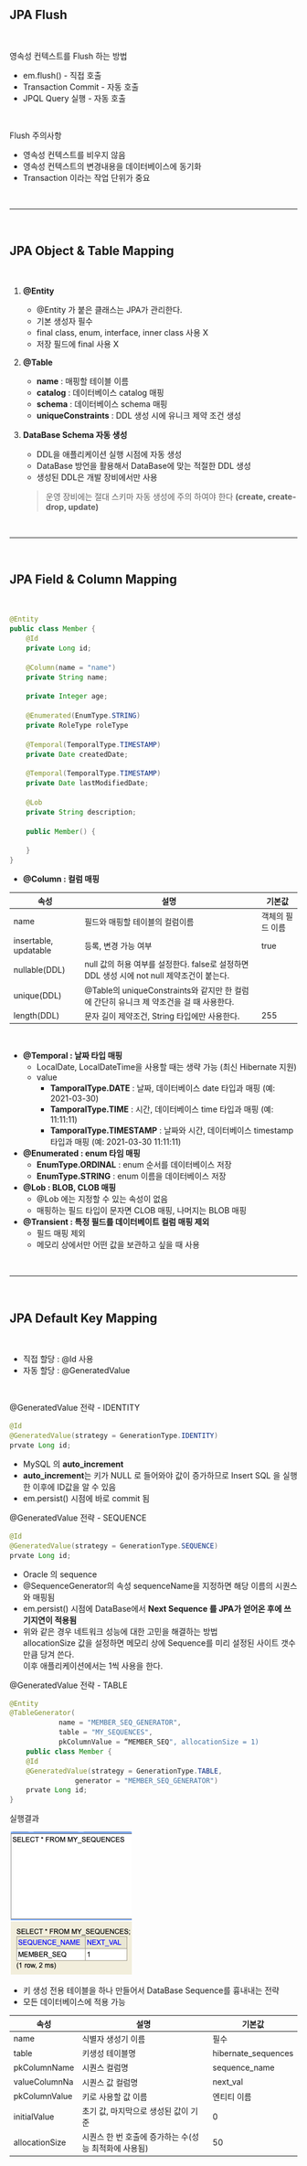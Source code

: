 ## JPA Flush

<br>

영속성 컨텍스트를 Flush 하는 방법

* em.flush() - 직접 호출
* Transaction Commit - 자동 호출
* JPQL Query 실행 - 자동 호출

<br>

Flush 주의사항
* 영속성 컨텍스트를 비우지 않음
* 영속성 컨텍스트의 변경내용을 데이터베이스에 동기화
* Transaction 이라는 작업 단위가 중요

<br>
<hr>
<br>

## JPA Object & Table Mapping

<br>

1. **@Entity**
    * @Entity 가 붙은 클래스는 JPA가 관리한다.
    * 기본 생성자 필수
    * final class, enum, interface, inner class 사용 X
    * 저장 필드에 final 사용 X

2. **@Table**
    * **name** : 매핑할 테이블 이름
    * **catalog** : 데이터베이스 catalog 매핑
    * **schema** : 데이터베이스 schema 매핑
    * **uniqueConstraints** : DDL 생성 시에 유니크 제약 조건 생성

3. **DataBase Schema 자동 생성**
    * DDL을 애플리케이션 실행 시점에 자동 생성
    * DataBase 방언을 활용해서 DataBase에 맞는 적절한 DDL 생성
    * 생성된 DDL은 개발 장비에서만 사용
    >운영 장비에는 절대 스키마 자동 생성에 주의 하여야 한다 **(create, create-drop, update)**

<br>
<hr>
<br>

## JPA Field & Column Mapping

<br>

```java
@Entity
public class Member {
    @Id
    private Long id;

    @Column(name = "name")  
    private String name;

    private Integer age;

    @Enumerated(EnumType.STRING)
    private RoleType roleType

    @Temporal(TemporalType.TIMESTAMP)
    private Date createdDate;

    @Temporal(TemporalType.TIMESTAMP)
    private Date lastModifiedDate;

    @Lob
    private String description;

    public Member() {

    }
}
```

* **@Column : 컬럼 매핑**

|속성|설명|기본값|
|--|--|--|
|name|필드와 매핑할 테이블의 컬럼이름|객체의 필드 이름|
|insertable, updatable|등록, 변경 가능 여부|true|
|nullable(DDL)|null 값의 허용 여부를 설정한다. false로 설정하면 DDL 생성 시에 not null 제약조건이 붙는다.||
|unique(DDL)|@Table의 uniqueConstraints와 같지만 한 컬럼에 간단히 유니크 제 약조건을 걸 때 사용한다.||
|length(DDL)|문자 길이 제약조건, String 타입에만 사용한다.|255|
<br>

* **@Temporal : 날짜 타입 매핑**
    * LocalDate, LocalDateTime을 사용할 때는 생략 가능 (최신 Hibernate 지원)
    * value 
        * **TamporalType.DATE** : 날짜, 데이터베이스 date 타입과 매핑 (예: 2021-03-30)<br>
        * **TamporalType.TIME** : 시간, 데이터베이스 time 타입과 매핑 (예: 11:11:11)<br>
        * **TamporalType.TIMESTAMP** : 날짜와 시간, 데이터베이스 timestamp 타입과 매핑 (예: 2021-03-30 11:11:11)<br>
* **@Enumerated : enum 타임 매핑**
    * **EnumType.ORDINAL** : enum 순서를 데이터베이스 저장
    * **EnumType.STRING** : enum 이름을 데이터베이스 저장
* **@Lob : BLOB, CLOB 매핑**
    * @Lob 에는 지정할 수 있는 속성이 없음
    * 매핑하는 필드 타입이 문자면 CLOB 매핑, 나머지는 BLOB 매핑
* **@Transient : 특정 필드를 데이터베이트 컬럼 매핑 제외**
    * 필드 매핑 제외
    * 메모리 상에서만 어떤 값을 보관하고 싶을 때 사용

<br>
<hr>
<br>

## JPA Default Key Mapping

<br>

* 직접 할당 : @Id 사용
* 자동 할당 : @GeneratedValue

<br>

@GeneratedValue 전략 - IDENTITY
```java
@Id
@GeneratedValue(strategy = GenerationType.IDENTITY)
prvate Long id;
```
* MySQL 의 **auto_increment**
* **auto_increment**는 키가 NULL 로 들어와야 값이 증가하므로 Insert SQL 을 실행 한 이후에 ID값을 알 수 있음
* em.persist() 시점에 바로 commit 됨

@GeneratedValue 전략 - SEQUENCE
```java
@Id
@GeneratedValue(strategy = GenerationType.SEQUENCE)
prvate Long id;
```
* Oracle 의 sequence
* @SequenceGenerator의 속성 sequenceName을 지정하면 해당 이름의 시퀀스와 매핑됨
* em.persist() 시점에 DataBase에서 **Next Sequence 를 JPA가 얻어온 후에 쓰기지연이 적용됨**
* 위와 같은 경우 네트워크 성능에 대한 고민을 해결하는 방법 <br>
  allocationSize 값을 설정하면 메모리 상에 Sequence를 미리 설정된 사이트 갯수만큼 당겨 쓴다.<br>
  이후 애플리케이션에서는 1씩 사용을 한다.

@GeneratedValue 전략 - TABLE
```java
@Entity
@TableGenerator(
            name = "MEMBER_SEQ_GENERATOR",
            table = "MY_SEQUENCES",
            pkColumnValue = “MEMBER_SEQ", allocationSize = 1)
    public class Member {
    @Id
    @GeneratedValue(strategy = GenerationType.TABLE, 
                generator = "MEMBER_SEQ_GENERATOR")
    prvate Long id;
}
```

실행결과

![](img/2021-03-30_Jpa01.png)
* 키 생성 전용 테이블을 하나 만들어서 DataBase Sequence를 흉내내는 전략
* 모든 데이터베이스에 적용 가능

|속성|설명|기본값|
|--|--|--|
|name|식별자 생성기 이름|필수|
|table|키생성 테이블명|hibernate_sequences|
|pkColumnName|시퀀스 컬럼명|sequence_name|
|valueColumnNa|시퀀스 값 컬럼명|next_val|
|pkColumnValue|키로 사용할 값 이름|엔티티 이름|
|initialValue|초기 값, 마지막으로 생성된 값이 기준|0|
|allocationSize|시퀀스 한 번 호출에 증가하는 수(성능 최적화에 사용됨)|50|